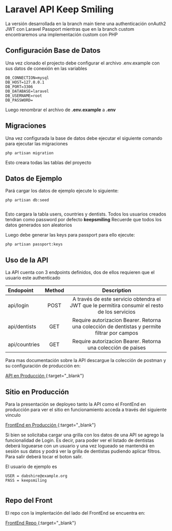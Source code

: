 # Laravel API Keep Smiling

La versión desarrollada en la branch main tiene una authenticación onAuth2 JWT con Laravel Passport mientras que en la branch custom encontraremos una implementación custom con PHP 


## Configuración Base de Datos 

Una vez clonado el projecto debe configurar el archivo .env.example con sus datos de conexión en las variables

```
DB_CONNECTION=mysql
DB_HOST=127.0.0.1
DB_PORT=3306
DB_DATABASE=laravel
DB_USERNAME=root
DB_PASSWORD=
```

Luego renombrar el archivo de **.env.example** a **.env**

## Migraciones

Una vez configurada la base de datos debe ejecutar el siguiente comando para ejecutar las migraciones

```
php artisan migration 

```
Esto creara todas las tablas del proyecto

## Datos de Ejemplo

Pará cargar los datos de ejemplo ejecute lo siguiente:

```
php artisan db:seed
    
```

Esto cargara la tabla users, countries y dentists. Todos los usuarios creados tendran como password por defecto **keepsmiling**
Recuerde que todos los datos generados son aleatorios 

Luego debe generar las keys para passport para ello ejecute:

```
php artisan passport:keys

```
## Uso de la API

La API cuenta con 3 endpoints definidos, dos de ellos requieren que el usuario este authenticado

| Endopoint               | Method    | Description                                                                                      |
| :---                    |  :----:   |          :---:                                                                                   |
|   api/login             | POST      |  A través de este servicio obtendra el JWT que le permitira consumir el resto de los servicios   |
|   api/dentists          | GET       |  Require autorizacion Bearer. Retorna una colección de dentistas y permite filtrar por campos    |
|   api/countries         | GET       |  Require autorizacion Bearer. Retorna una colección de paises                                    |

Para mas documentación sobre la API descargue la colección de postman y su configuración de producción en:

[ API en Producción ](https://api.keepsmiling.renzovinci.com.ar/){:target="_blank"}

## Sitio en Producción

Para la presentación se deployeo tanto la API como el FrontEnd en producción para ver el sitio en funcionamiento acceda a través del siguiente vinculo

[ FrontEnd en Producción ](https://keepsmiling.renzovinci.com.ar/){:target="_blank"}

Si bien se solicitaba cargar una grilla con los datos de una API se agrego la funcionalidad de Login. Es decir, para poder ver el listado de dentistas deberá loguearse con un usuario y una vez logueado se mantendrá en sesión sus datos y podrá ver la grilla de dentistas pudiendo aplicar filtros. Para salir deberá tocar el boton salir.

El usuario de ejemplo es 

```
USER = dabshire@example.org
PASS = keepsmiling
    

```

## Repo del Front
El repo con la implentación del lado del FrontEnd se encuentra en:


[ FrontEnd Repo ](https://github.com/astronmy/keep_smiling_front){:target="_blank"}



